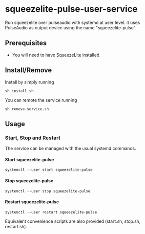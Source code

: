 # squeezelite-pulse-user-service

Run squeezelite over pulseaudio with systemd at user level.
It uses PulseAudio as output device using the name "squeezelite-pulse".

## Prerequisites

- You will need to have SqueezeLite installed.

## Install/Remove  

Install by simply running

`sh install.sh`

You can remote the service running

`sh remove-service.sh`

## Usage

### Start, Stop and Restart

The service can be managed with the usual systemd commands.

#### Start squeezelite-pulse

`systemctl --user start squeezelite-pulse`

#### Stop squeezelite-pulse

`systemctl --user stop squeezelite-pulse`

#### Restart squeezelite-pulse

`systemctl --user restart squeezelite-pulse`

Equivalent convenience scripts are also provided (start.sh, stop.sh, restart.sh).

